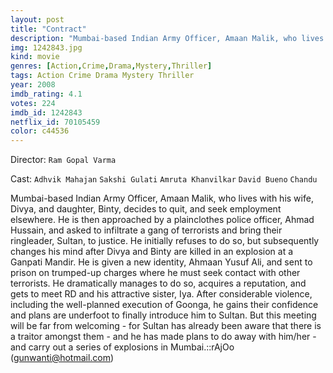 ```yaml
---
layout: post
title: "Contract"
description: "Mumbai-based Indian Army Officer, Amaan Malik, who lives with his wife, Divya, and daughter, Binty, decides to quit, and seek employment elsewhere. He is then approached by a plainclothes police officer, Ahmad Hussain, and asked to infiltrate a gang of terrorists and bring their ringleader, Sultan, to justice. He initially refuses to do so, but subsequently changes his mind after Divya and Binty are killed in an explosion at a Ganpati Mandir. He is given a new identity, Ahmaan Yusuf Ali, and sent to prison on trumped-up charges where he must seek contact wit.."
img: 1242843.jpg
kind: movie
genres: [Action,Crime,Drama,Mystery,Thriller]
tags: Action Crime Drama Mystery Thriller 
year: 2008
imdb_rating: 4.1
votes: 224
imdb_id: 1242843
netflix_id: 70105459
color: c44536
---
```

Director: `Ram Gopal Varma`  

Cast: `Adhvik Mahajan` `Sakshi Gulati` `Amruta Khanvilkar` `David Bueno` `Chandu` 

Mumbai-based Indian Army Officer, Amaan Malik, who lives with his wife, Divya, and daughter, Binty, decides to quit, and seek employment elsewhere. He is then approached by a plainclothes police officer, Ahmad Hussain, and asked to infiltrate a gang of terrorists and bring their ringleader, Sultan, to justice. He initially refuses to do so, but subsequently changes his mind after Divya and Binty are killed in an explosion at a Ganpati Mandir. He is given a new identity, Ahmaan Yusuf Ali, and sent to prison on trumped-up charges where he must seek contact with other terrorists. He dramatically manages to do so, acquires a reputation, and gets to meet RD and his attractive sister, Iya. After considerable violence, including the well-planned execution of Goonga, he gains their confidence and plans are underfoot to finally introduce him to Sultan. But this meeting will be far from welcoming - for Sultan has already been aware that there is a traitor amongst them - and he has made plans to do away with him/her - and carry out a series of explosions in Mumbai.::rAjOo (gunwanti@hotmail.com)